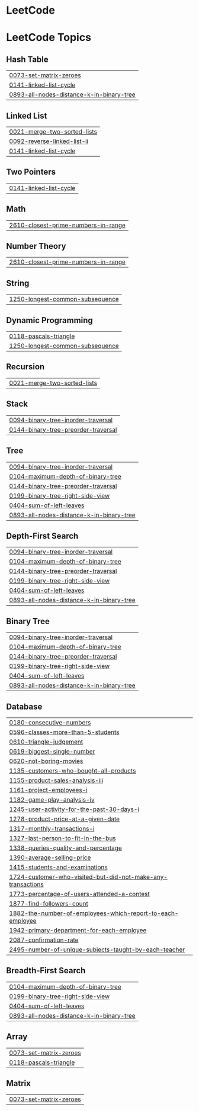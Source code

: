 # LeetCode

<!---LeetCode Topics Start-->
# LeetCode Topics
## Hash Table
|  |
| ------- |
| [0073-set-matrix-zeroes](https://github.com/Arijit2003/LeetCode/tree/master/0073-set-matrix-zeroes) |
| [0141-linked-list-cycle](https://github.com/Arijit2003/LeetCode/tree/master/0141-linked-list-cycle) |
| [0893-all-nodes-distance-k-in-binary-tree](https://github.com/Arijit2003/LeetCode/tree/master/0893-all-nodes-distance-k-in-binary-tree) |
## Linked List
|  |
| ------- |
| [0021-merge-two-sorted-lists](https://github.com/Arijit2003/LeetCode/tree/master/0021-merge-two-sorted-lists) |
| [0092-reverse-linked-list-ii](https://github.com/Arijit2003/LeetCode/tree/master/0092-reverse-linked-list-ii) |
| [0141-linked-list-cycle](https://github.com/Arijit2003/LeetCode/tree/master/0141-linked-list-cycle) |
## Two Pointers
|  |
| ------- |
| [0141-linked-list-cycle](https://github.com/Arijit2003/LeetCode/tree/master/0141-linked-list-cycle) |
## Math
|  |
| ------- |
| [2610-closest-prime-numbers-in-range](https://github.com/Arijit2003/LeetCode/tree/master/2610-closest-prime-numbers-in-range) |
## Number Theory
|  |
| ------- |
| [2610-closest-prime-numbers-in-range](https://github.com/Arijit2003/LeetCode/tree/master/2610-closest-prime-numbers-in-range) |
## String
|  |
| ------- |
| [1250-longest-common-subsequence](https://github.com/Arijit2003/LeetCode/tree/master/1250-longest-common-subsequence) |
## Dynamic Programming
|  |
| ------- |
| [0118-pascals-triangle](https://github.com/Arijit2003/LeetCode/tree/master/0118-pascals-triangle) |
| [1250-longest-common-subsequence](https://github.com/Arijit2003/LeetCode/tree/master/1250-longest-common-subsequence) |
## Recursion
|  |
| ------- |
| [0021-merge-two-sorted-lists](https://github.com/Arijit2003/LeetCode/tree/master/0021-merge-two-sorted-lists) |
## Stack
|  |
| ------- |
| [0094-binary-tree-inorder-traversal](https://github.com/Arijit2003/LeetCode/tree/master/0094-binary-tree-inorder-traversal) |
| [0144-binary-tree-preorder-traversal](https://github.com/Arijit2003/LeetCode/tree/master/0144-binary-tree-preorder-traversal) |
## Tree
|  |
| ------- |
| [0094-binary-tree-inorder-traversal](https://github.com/Arijit2003/LeetCode/tree/master/0094-binary-tree-inorder-traversal) |
| [0104-maximum-depth-of-binary-tree](https://github.com/Arijit2003/LeetCode/tree/master/0104-maximum-depth-of-binary-tree) |
| [0144-binary-tree-preorder-traversal](https://github.com/Arijit2003/LeetCode/tree/master/0144-binary-tree-preorder-traversal) |
| [0199-binary-tree-right-side-view](https://github.com/Arijit2003/LeetCode/tree/master/0199-binary-tree-right-side-view) |
| [0404-sum-of-left-leaves](https://github.com/Arijit2003/LeetCode/tree/master/0404-sum-of-left-leaves) |
| [0893-all-nodes-distance-k-in-binary-tree](https://github.com/Arijit2003/LeetCode/tree/master/0893-all-nodes-distance-k-in-binary-tree) |
## Depth-First Search
|  |
| ------- |
| [0094-binary-tree-inorder-traversal](https://github.com/Arijit2003/LeetCode/tree/master/0094-binary-tree-inorder-traversal) |
| [0104-maximum-depth-of-binary-tree](https://github.com/Arijit2003/LeetCode/tree/master/0104-maximum-depth-of-binary-tree) |
| [0144-binary-tree-preorder-traversal](https://github.com/Arijit2003/LeetCode/tree/master/0144-binary-tree-preorder-traversal) |
| [0199-binary-tree-right-side-view](https://github.com/Arijit2003/LeetCode/tree/master/0199-binary-tree-right-side-view) |
| [0404-sum-of-left-leaves](https://github.com/Arijit2003/LeetCode/tree/master/0404-sum-of-left-leaves) |
| [0893-all-nodes-distance-k-in-binary-tree](https://github.com/Arijit2003/LeetCode/tree/master/0893-all-nodes-distance-k-in-binary-tree) |
## Binary Tree
|  |
| ------- |
| [0094-binary-tree-inorder-traversal](https://github.com/Arijit2003/LeetCode/tree/master/0094-binary-tree-inorder-traversal) |
| [0104-maximum-depth-of-binary-tree](https://github.com/Arijit2003/LeetCode/tree/master/0104-maximum-depth-of-binary-tree) |
| [0144-binary-tree-preorder-traversal](https://github.com/Arijit2003/LeetCode/tree/master/0144-binary-tree-preorder-traversal) |
| [0199-binary-tree-right-side-view](https://github.com/Arijit2003/LeetCode/tree/master/0199-binary-tree-right-side-view) |
| [0404-sum-of-left-leaves](https://github.com/Arijit2003/LeetCode/tree/master/0404-sum-of-left-leaves) |
| [0893-all-nodes-distance-k-in-binary-tree](https://github.com/Arijit2003/LeetCode/tree/master/0893-all-nodes-distance-k-in-binary-tree) |
## Database
|  |
| ------- |
| [0180-consecutive-numbers](https://github.com/Arijit2003/LeetCode/tree/master/0180-consecutive-numbers) |
| [0596-classes-more-than-5-students](https://github.com/Arijit2003/LeetCode/tree/master/0596-classes-more-than-5-students) |
| [0610-triangle-judgement](https://github.com/Arijit2003/LeetCode/tree/master/0610-triangle-judgement) |
| [0619-biggest-single-number](https://github.com/Arijit2003/LeetCode/tree/master/0619-biggest-single-number) |
| [0620-not-boring-movies](https://github.com/Arijit2003/LeetCode/tree/master/0620-not-boring-movies) |
| [1135-customers-who-bought-all-products](https://github.com/Arijit2003/LeetCode/tree/master/1135-customers-who-bought-all-products) |
| [1155-product-sales-analysis-iii](https://github.com/Arijit2003/LeetCode/tree/master/1155-product-sales-analysis-iii) |
| [1161-project-employees-i](https://github.com/Arijit2003/LeetCode/tree/master/1161-project-employees-i) |
| [1182-game-play-analysis-iv](https://github.com/Arijit2003/LeetCode/tree/master/1182-game-play-analysis-iv) |
| [1245-user-activity-for-the-past-30-days-i](https://github.com/Arijit2003/LeetCode/tree/master/1245-user-activity-for-the-past-30-days-i) |
| [1278-product-price-at-a-given-date](https://github.com/Arijit2003/LeetCode/tree/master/1278-product-price-at-a-given-date) |
| [1317-monthly-transactions-i](https://github.com/Arijit2003/LeetCode/tree/master/1317-monthly-transactions-i) |
| [1327-last-person-to-fit-in-the-bus](https://github.com/Arijit2003/LeetCode/tree/master/1327-last-person-to-fit-in-the-bus) |
| [1338-queries-quality-and-percentage](https://github.com/Arijit2003/LeetCode/tree/master/1338-queries-quality-and-percentage) |
| [1390-average-selling-price](https://github.com/Arijit2003/LeetCode/tree/master/1390-average-selling-price) |
| [1415-students-and-examinations](https://github.com/Arijit2003/LeetCode/tree/master/1415-students-and-examinations) |
| [1724-customer-who-visited-but-did-not-make-any-transactions](https://github.com/Arijit2003/LeetCode/tree/master/1724-customer-who-visited-but-did-not-make-any-transactions) |
| [1773-percentage-of-users-attended-a-contest](https://github.com/Arijit2003/LeetCode/tree/master/1773-percentage-of-users-attended-a-contest) |
| [1877-find-followers-count](https://github.com/Arijit2003/LeetCode/tree/master/1877-find-followers-count) |
| [1882-the-number-of-employees-which-report-to-each-employee](https://github.com/Arijit2003/LeetCode/tree/master/1882-the-number-of-employees-which-report-to-each-employee) |
| [1942-primary-department-for-each-employee](https://github.com/Arijit2003/LeetCode/tree/master/1942-primary-department-for-each-employee) |
| [2087-confirmation-rate](https://github.com/Arijit2003/LeetCode/tree/master/2087-confirmation-rate) |
| [2495-number-of-unique-subjects-taught-by-each-teacher](https://github.com/Arijit2003/LeetCode/tree/master/2495-number-of-unique-subjects-taught-by-each-teacher) |
## Breadth-First Search
|  |
| ------- |
| [0104-maximum-depth-of-binary-tree](https://github.com/Arijit2003/LeetCode/tree/master/0104-maximum-depth-of-binary-tree) |
| [0199-binary-tree-right-side-view](https://github.com/Arijit2003/LeetCode/tree/master/0199-binary-tree-right-side-view) |
| [0404-sum-of-left-leaves](https://github.com/Arijit2003/LeetCode/tree/master/0404-sum-of-left-leaves) |
| [0893-all-nodes-distance-k-in-binary-tree](https://github.com/Arijit2003/LeetCode/tree/master/0893-all-nodes-distance-k-in-binary-tree) |
## Array
|  |
| ------- |
| [0073-set-matrix-zeroes](https://github.com/Arijit2003/LeetCode/tree/master/0073-set-matrix-zeroes) |
| [0118-pascals-triangle](https://github.com/Arijit2003/LeetCode/tree/master/0118-pascals-triangle) |
## Matrix
|  |
| ------- |
| [0073-set-matrix-zeroes](https://github.com/Arijit2003/LeetCode/tree/master/0073-set-matrix-zeroes) |
<!---LeetCode Topics End-->